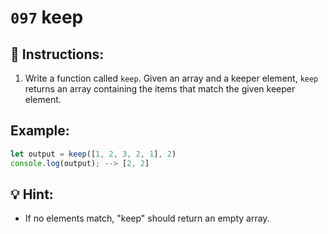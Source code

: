 # `097` keep

## 📝 Instructions: 

1. Write a function called `keep`. Given an array and a keeper element, `keep` returns an array containing the items that match the given keeper element.

## Example:

```js
let output = keep([1, 2, 3, 2, 1], 2) 
console.log(output); --> [2, 2]
```

## 💡 Hint:

+ If no elements match, "keep" should return an empty array.
